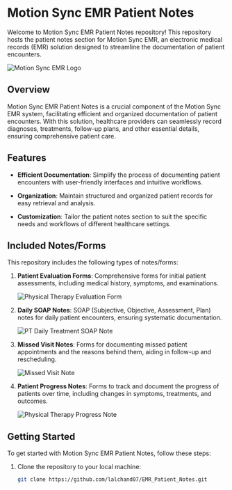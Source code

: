 # Motion Sync EMR Patient Notes

Welcome to Motion Sync EMR Patient Notes repository! This repository hosts the patient notes section for Motion Sync EMR, an electronic medical records (EMR) solution designed to streamline the documentation of patient encounters.

![Motion Sync EMR Logo](images/2.jpg)

## Overview

Motion Sync EMR Patient Notes is a crucial component of the Motion Sync EMR system, facilitating efficient and organized documentation of patient encounters. With this solution, healthcare providers can seamlessly record diagnoses, treatments, follow-up plans, and other essential details, ensuring comprehensive patient care.

## Features

- **Efficient Documentation**: Simplify the process of documenting patient encounters with user-friendly interfaces and intuitive workflows.
  
- **Organization**: Maintain structured and organized patient records for easy retrieval and analysis.
  
- **Customization**: Tailor the patient notes section to suit the specific needs and workflows of different healthcare settings.

## Included Notes/Forms

This repository includes the following types of notes/forms:

1. **Patient Evaluation Forms**: Comprehensive forms for initial patient assessments, including medical history, symptoms, and examinations.

   ![Physical Therapy Evaluation Form](images/Physical_Therapy_Evaluation_Form_Motion_Sync_EMR.png)

2. **Daily SOAP Notes**: SOAP (Subjective, Objective, Assessment, Plan) notes for daily patient encounters, ensuring systematic documentation.

   ![PT Daily Treatment SOAP Note](images/PT_Daily_Treatment_SOAP_Note_Motion_Sync_EMR.png)

3. **Missed Visit Notes**: Forms for documenting missed patient appointments and the reasons behind them, aiding in follow-up and rescheduling.

   ![Missed Visit Note](images/Missed_Visit_Note_Motion_Sync_EMR.png)

4. **Patient Progress Notes**: Forms to track and document the progress of patients over time, including changes in symptoms, treatments, and outcomes.

   ![Physical Therapy Progress Note](images/Physical_Therapy_Progress_Note_Motion_Sync_EMR.png)


## Getting Started

To get started with Motion Sync EMR Patient Notes, follow these steps:

1. Clone the repository to your local machine:

   ```bash
   git clone https://github.com/lalchand07/EMR_Patient_Notes.git
